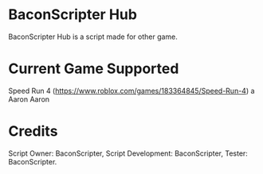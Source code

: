# BaconScripter Hub

BaconScripter Hub is a script made for other game.

# Current Game Supported 
Speed Run 4 (https://www.roblox.com/games/183364845/Speed-Run-4)
a
Aaron
Aaron

# Credits
Script Owner: BaconScripter,
Script Development: BaconScripter,
Tester: BaconScripter.
